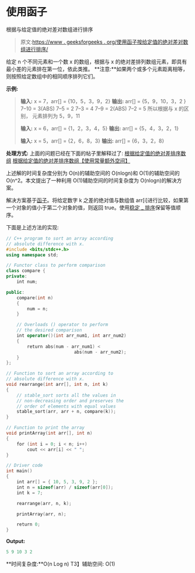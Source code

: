 # 使用函子

根据与给定值的绝对差对数组进行排序

> 原文:[https://www . geeksforgeeks . org/使用函子按给定值的绝对差对数组进行排序/](https://www.geeksforgeeks.org/sort-an-array-according-to-absolute-difference-with-given-value-using-functors/)

给定 n 个不同元素和一个数 x 的数组，根据与 x 的绝对差排列数组元素，即具有最小差的元素排在第一位，依此类推。
**注意:**如果两个或多个元素距离相等，则按照给定数组中的相同顺序排列它们。

**示例:**

> **输入:** x = 7，arr[] = {10，5，3，9，2}
> **输出:** arr[] = {5，9，10，3，2 }
> 7–10 = 3(ABS)
> 7–5 = 2
> 7–3 = 4
> 7–9 = 2(ABS)
> 7–2 = 5
> 所以根据与 x 的区别，
> 元素排列为 5，9，11
> 
> **输入:** x = 6，arr[] = {1，2，3，4，5}
> **输出:** arr[] = {5，4，3，2，1}
> 
> **输入:** x = 5，arr[] = {2，6，8，3}
> **输出:** arr[] = {6，3，2，8}

**处理方式:**
上面的问题已经在下面的帖子里解释过了:
[根据给定值的绝对差排序数组](https://www.geeksforgeeks.org/sort-an-array-according-to-absolute-difference-with-given-value/)
[根据给定值的绝对差排序数组【使用常量额外空间】](https://www.geeksforgeeks.org/sort-array-according-absolute-difference-given-value-using-constant-extra-space/)

上述解的时间复杂度分别为 O(n)的辅助空间的 O(nlogn)和 O(1)的辅助空间的 O(n^2。本文提出了一种利用 O(1)辅助空间的时间复杂度为 O(nlogn)的解决方案。

解决方案基于[函子](https://www.geeksforgeeks.org/functors-in-cpp/)。将给定数字 k 之差的绝对值与数组值 arr[i]进行比较，如果第一个对象的值小于第二个对象的值，则返回 true。使用[稳定 _ 排序](https://www.geeksforgeeks.org/stable_sort-c-stl/)保留等值顺序。

下面是上述方法的实现:

```cpp
// C++ program to sort an array according
// absolute difference with x.
#include <bits/stdc++.h>
using namespace std;

// Functor class to perform comparison
class compare {
private:
    int num;

public:
    compare(int n)
    {
        num = n;
    }

    // Overloads () operator to perform
    // the desired comparison
    int operator()(int arr_num1, int arr_num2)
    {
        return abs(num - arr_num1) <
                          abs(num - arr_num2);
    }
};

// Function to sort an array according to
// absolute difference with x.
void rearrange(int arr[], int n, int k)
{
    // stable_sort sorts all the values in
    // non-decreasing order and preserves the
    // order of elements with equal values
    stable_sort(arr, arr + n, compare(k));
}

// Function to print the array
void printArray(int arr[], int n)
{
    for (int i = 0; i < n; i++)
        cout << arr[i] << " ";
}

// Driver code
int main()
{
    int arr[] = { 10, 5, 3, 9, 2 };
    int n = sizeof(arr) / sizeof(arr[0]);
    int k = 7;

    rearrange(arr, n, k);

    printArray(arr, n);

    return 0;
}
```

**Output:**

```cpp
5 9 10 3 2

```

**时间复杂度:**O(n Log n)
T3】辅助空间: O(1)